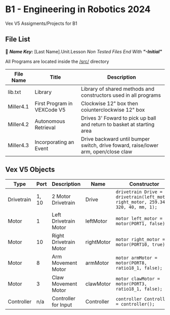 
# B1 - Engineering in Robotics 2024

Vex V5 Assigments/Projects for B1  

## File List
🔑 ***Name Key:*** [Last Name].Unit.Lesson *Non Tested Files End With **"-Initial"***

All Programs are located inside the [/src/](https://github.com/DavisMiller57/B1-Engineering/tree/main/src) directory

| File Name | Title | Description |
| -------- | -------- | -------- | 
| lib.txt | Library | Library of shared methods and constructors used in all programs |
|Miller4.1 | First Program in VEXCode V5 | Clockwise 12" box then coiunterclockwise 12" box |
| Miller4.2 | Autonomous Retrieval | Drives 3' Foward to pick up ball and return to basket at starting area |
| Miller4.3 | Incorporating an Event | Drive backward until bumper switch, drive foward, raise/lower arm, open/close claw |


## Vex V5 Objects
| Type | Port | Description | Name | Constructor |
| ----------- | ----------- | ----------- | ----------- | ----------- | 
| Drivetrain | 1, 10 | 2 Motor Drivetrain | Drive | `drivetrain Drive = drivetrain(left_motor, right_motor, 259.34, 320, 40, mm, 1);` |
| Motor | 1 | Left Drivetrain Motor| leftMotor | `motor left_motor = motor(PORT1, false);` |
| Motor | 10 | Right Drivetrain Motor| rightMotor | `motor right_motor = motor(PORT10, true);` |
| Motor | 8 | Arm Movement Motor | armMotor | `motor armMotor = motor(PORT8, ratio18_1, false); ` |
| Motor | 3 | Claw Movement Motor | clawMotor | `motor clawMotor = motor(PORT3, ratio18_1, false);` |
| Controller | n/a | Controller for Input | Controller | `controller Controller = controller();` |
